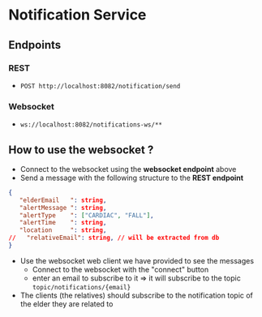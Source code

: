 # Notification Service
## Endpoints
### REST
- `POST http://localhost:8082/notification/send`
### Websocket
- `ws://localhost:8082/notifications-ws/**`
## How to use the websocket ?
- Connect to the websocket using the **websocket endpoint** above
- Send a message with the following structure to the **REST endpoint**
```json
{
   "elderEmail   ": string, 
   "alertMessage ": string,
   "alertType    ": ["CARDIAC", "FALL"],
   "alertTime    ": string,
   "location     ": string,
//   "relativeEmail": string, // will be extracted from db
}
```
- Use the websocket web client we have provided to see the messages 
  - Connect to the websocket with the "connect" button
  - enter an email to subscribe to it => it will subscribe to the topic `topic/notifications/{email}`
- The clients (the relatives) should subscribe to the notification topic of the elder they are related to
